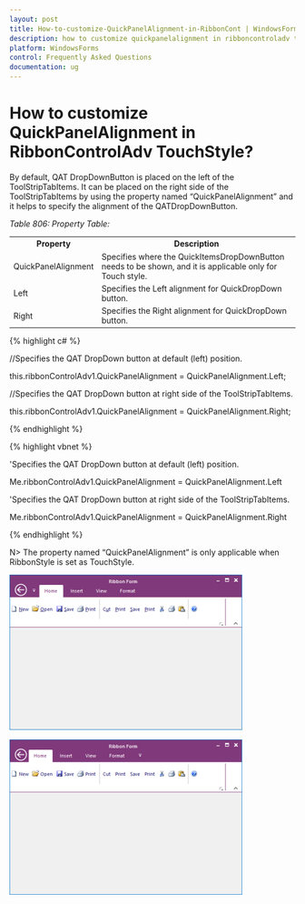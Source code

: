 ```yaml
---
layout: post
title: How-to-customize-QuickPanelAlignment-in-RibbonCont | WindowsForms | Syncfusion
description: how to customize quickpanelalignment in ribboncontroladv touchstyle
platform: WindowsForms
control: Frequently Asked Questions
documentation: ug
---
```


# How to customize QuickPanelAlignment in RibbonControlAdv TouchStyle?

By default, QAT DropDownButton is placed on the left of the ToolStripTabItems. It can be placed on the right side of the ToolStripTabItems by using the property named “QuickPanelAlignment” and it helps to specify the alignment of the QATDropDownButton.

_Table 806: Property Table:_

<table>
<tr>
<th>
Property</th><th>
Description</th></tr>
<tr>
<td>
QuickPanelAlignment</td><td>
Specifies where the QuickItemsDropDownButton needs to be shown, and it is applicable only for Touch style.</td></tr>
<tr>
<td>
Left</td><td>
Specifies the Left alignment for QuickDropDown button.</td></tr>
<tr>
<td>
Right</td><td>
Specifies the Right alignment for QuickDropDown button.</td></tr>
</table>

{% highlight c# %}

//Specifies the QAT DropDown button at default (left) position.

this.ribbonControlAdv1.QuickPanelAlignment = QuickPanelAlignment.Left;

//Specifies the QAT DropDown button at right side of the ToolStripTabItems.

this.ribbonControlAdv1.QuickPanelAlignment = QuickPanelAlignment.Right;

{% endhighlight  %}

{% highlight vbnet %}

'Specifies the QAT DropDown button at default (left) position.

Me.ribbonControlAdv1.QuickPanelAlignment = QuickPanelAlignment.Left

'Specifies the QAT DropDown button at right side of the ToolStripTabItems.

Me.ribbonControlAdv1.QuickPanelAlignment = QuickPanelAlignment.Right

{% endhighlight  %}

N> The property named “QuickPanelAlignment” is only applicable when RibbonStyle is set as TouchStyle.


![](How-to-customize-QuickPanelAlignment-in-RibbonCont_images/How-to-customize-QuickPanelAlignment-in-RibbonCont_img2.png)


![](How-to-customize-QuickPanelAlignment-in-RibbonCont_images/How-to-customize-QuickPanelAlignment-in-RibbonCont_img3.png)
